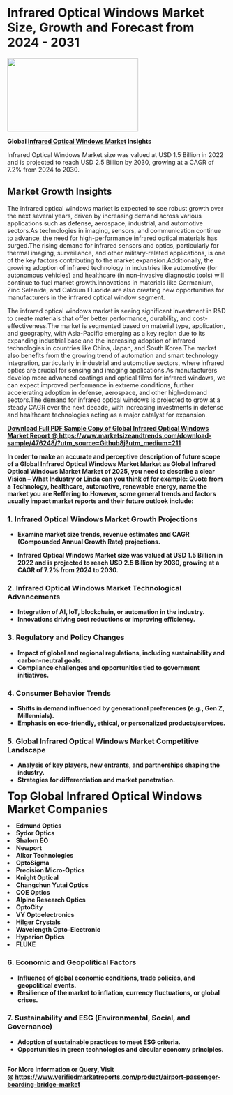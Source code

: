 <H1>Infrared Optical Windows Market Size, Growth and Forecast from 2024 - 2031</H1><img class="aligncenter size-medium wp-image-584254" src="https://thirdeyenews.in/wp-content/uploads/2024/09/Global-Market-Research-300x168.jpeg" alt="" width="300" height="168" /><p><strong>Global&nbsp;<a href="https://www.marketsizeandtrends.com/download-sample/476248/?utm_source=Github8j?utm_medium=211">Infrared Optical Windows Market</a> Insights</strong></p><p>Infrared Optical Windows Market size was valued at USD 1.5 Billion in 2022 and is projected to reach USD 2.5 Billion by 2030, growing at a CAGR of 7.2% from 2024 to 2030.</p><p><h2>Market Growth Insights</h2> <p>The infrared optical windows market is expected to see robust growth over the next several years, driven by increasing demand across various applications such as defense, aerospace, industrial, and automotive sectors.As technologies in imaging, sensors, and communication continue to advance, the need for high-performance infrared optical materials has surged.The rising demand for infrared sensors and optics, particularly for thermal imaging, surveillance, and other military-related applications, is one of the key factors contributing to the market expansion.Additionally, the growing adoption of infrared technology in industries like automotive (for autonomous vehicles) and healthcare (in non-invasive diagnostic tools) will continue to fuel market growth.Innovations in materials like Germanium, Zinc Selenide, and Calcium Fluoride are also creating new opportunities for manufacturers in the infrared optical window segment.</p> <p><strong><a href="#"></a></strong></p> <p>The infrared optical windows market is seeing significant investment in R&D to create materials that offer better performance, durability, and cost-effectiveness.The market is segmented based on material type, application, and geography, with Asia-Pacific emerging as a key region due to its expanding industrial base and the increasing adoption of infrared technologies in countries like China, Japan, and South Korea.The market also benefits from the growing trend of automation and smart technology integration, particularly in industrial and automotive sectors, where infrared optics are crucial for sensing and imaging applications.As manufacturers develop more advanced coatings and optical films for infrared windows, we can expect improved performance in extreme conditions, further accelerating adoption in defense, aerospace, and other high-demand sectors.The demand for infrared optical windows is projected to grow at a steady CAGR over the next decade, with increasing investments in defense and healthcare technologies acting as a major catalyst for expansion.</p> <p><strong><a href="#"></p><p><span class=""><strong>Download Full PDF Sample Copy of Global Infrared Optical Windows Market Report</strong> @ <a href="https://www.marketsizeandtrends.com/download-sample/476248/?utm_source=Github8j?utm_medium=211" target="_blank">https://www.marketsizeandtrends.com/download-sample/476248/?utm_source=Github8j?utm_medium=211</a></span></p><p>In order to make an accurate and perceptive description of future scope of a Global&nbsp;Infrared Optical Windows Market Market as Global&nbsp;Infrared Optical Windows Market Market of 2025, you need to describe a clear Vision &ndash; What Industry or Linda can you think of for example: Quote from a Technology, healthcare, automotive, renewable energy, name the market you are Reffering to.However, some general trends and factors usually impact market reports and their future outlook include:</p><h3>1.&nbsp;<strong>Infrared Optical Windows Market Growth Projections</strong></h3><ul><li>Examine market size trends, revenue estimates and CAGR (Compounded Annual Growth Rate) projections.</li><li><p>Infrared Optical Windows Market size was valued at USD 1.5 Billion in 2022 and is projected to reach USD 2.5 Billion by 2030, growing at a CAGR of 7.2% from 2024 to 2030.</p></li></ul><h3>2.&nbsp;<strong>Infrared Optical Windows Market Technological Advancements</strong></h3><ul><li>Integration of AI, IoT, blockchain, or automation in the industry.</li><li>Innovations driving cost reductions or improving efficiency.</li></ul><h3>3.&nbsp;<strong>Regulatory and Policy Changes</strong></h3><ul><li>Impact of global and regional regulations, including sustainability and carbon-neutral goals.</li><li>Compliance challenges and opportunities tied to government initiatives.</li></ul><h3>4.&nbsp;<strong>Consumer Behavior Trends</strong></h3><ul><li>Shifts in demand influenced by generational preferences (e.g., Gen Z, Millennials).</li><li>Emphasis on eco-friendly, ethical, or personalized products/services.</li></ul><h3>5.&nbsp;<strong>Global Infrared Optical Windows Market Competitive Landscape</strong></h3><ul><li>Analysis of key players, new entrants, and partnerships shaping the industry.</li><li>Strategies for differentiation and market penetration.</li></ul><p data-pm-slice="1 1 []"><span style="color: inherit; font-family: inherit; font-size: 25px;">Top Global Infrared Optical Windows Market Companies</span></p><div class="" data-test-id=""><p><li>Edmund Optics</li><li> Sydor Optics</li><li> Shalom EO</li><li> Newport</li><li> Alkor Technologies</li><li> OptoSigma</li><li> Precision Micro-Optics</li><li> Knight Optical</li><li> Changchun Yutai Optics</li><li> COE Optics</li><li> Alpine Research Optics</li><li> OptoCity</li><li> VY Optoelectronics</li><li> Hilger Crystals</li><li> Wavelength Opto-Electronic</li><li> Hyperion Optics</li><li> FLUKE</li></p></div><h3>6.&nbsp;<strong>Economic and Geopolitical Factors</strong></h3><ul><li>Influence of global economic conditions, trade policies, and geopolitical events.</li><li>Resilience of the market to inflation, currency fluctuations, or global crises.</li></ul><h3>7.&nbsp;<strong>Sustainability and ESG (Environmental, Social, and Governance)</strong></h3><ul><li>Adoption of sustainable practices to meet ESG criteria.</li><li>Opportunities in green technologies and circular economy principles.</li></ul><h2><strong style="font-size: 14px;">For More Information or Query, Visit @&nbsp;</strong><a style="background-color: #ffffff; font-size: 14px;" href="https://www.marketsizeandtrends.com/report/infrared-optical-windows-market/" target="_blank">https://www.verifiedmarketreports.com/product/airport-passenger-boarding-bridge-market</a></h2>